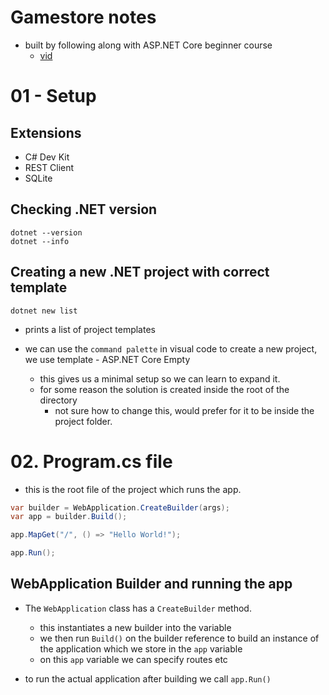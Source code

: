 # Gamestore notes
- built by following along with ASP.NET Core beginner course 
  - [vid](https://www.youtube.com/watch?v=AhAxLiGC7Pc)

# 01 - Setup

## Extensions
- C# Dev Kit
- REST Client
- SQLite

## Checking .NET version
``` Shell
dotnet --version
dotnet --info
```

## Creating a new .NET project with correct template
``` Shell
dotnet new list
```
- prints a list of project templates

- we can use the `command palette` in visual code to create a new project, we use template - ASP.NET Core Empty
  - this gives us a minimal setup so we can learn to expand it.
  - for some reason the solution is created inside the root of the directory
    - not sure how to change this, would prefer for it to be inside the project folder.

# 02. Program.cs file
- this is the root file of the project which runs the app.
``` C# Program.cs
var builder = WebApplication.CreateBuilder(args);
var app = builder.Build();

app.MapGet("/", () => "Hello World!");

app.Run();
```

## WebApplication Builder and running the app
- The `WebApplication` class has a `CreateBuilder` method. 
  - this instantiates a new builder into the variable
  - we then run `Build()` on the builder reference to build an instance of the application which we store in the `app` variable
  - on this `app` variable we can specify routes etc

- to run the actual application after building we call `app.Run()`



